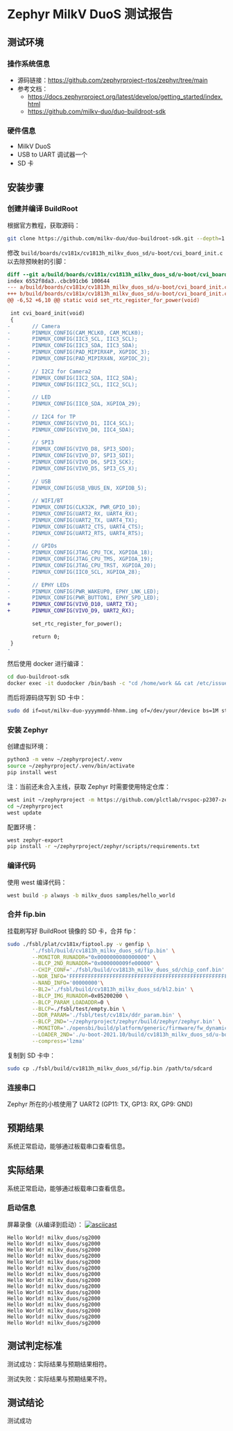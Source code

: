 # Zephyr MilkV DuoS 测试报告

## 测试环境

### 操作系统信息

- 源码链接：https://github.com/zephyrproject-rtos/zephyr/tree/main
- 参考文档：
    - https://docs.zephyrproject.org/latest/develop/getting_started/index.html
    - https://github.com/milkv-duo/duo-buildroot-sdk

### 硬件信息

- MilkV DuoS
- USB to UART 调试器一个
- SD 卡

## 安装步骤

### 创建并编译 BuildRoot

根据官方教程，获取源码：
```bash
git clone https://github.com/milkv-duo/duo-buildroot-sdk.git --depth=1
```

修改 `build/boards/cv181x/cv1813h_milkv_duos_sd/u-boot/cvi_board_init.c` 以去除预映射的引脚：
```diff
diff --git a/build/boards/cv181x/cv1813h_milkv_duos_sd/u-boot/cvi_board_init.c b/build/boards/cv181x/cv1813h_milkv_duos_sd/u-boot/cvi_board_init.c
index 6552f8da3..cbcb91cb6 100644
--- a/build/boards/cv181x/cv1813h_milkv_duos_sd/u-boot/cvi_board_init.c
+++ b/build/boards/cv181x/cv1813h_milkv_duos_sd/u-boot/cvi_board_init.c
@@ -6,52 +6,10 @@ static void set_rtc_register_for_power(void)
 
 int cvi_board_init(void)
 {
-       // Camera
-       PINMUX_CONFIG(CAM_MCLK0, CAM_MCLK0);
-       PINMUX_CONFIG(IIC3_SCL, IIC3_SCL);
-       PINMUX_CONFIG(IIC3_SDA, IIC3_SDA);
-       PINMUX_CONFIG(PAD_MIPIRX4P, XGPIOC_3);
-       PINMUX_CONFIG(PAD_MIPIRX4N, XGPIOC_2);
-
-       // I2C2 for Camera2
-       PINMUX_CONFIG(IIC2_SDA, IIC2_SDA);
-       PINMUX_CONFIG(IIC2_SCL, IIC2_SCL);
-
-       // LED
-       PINMUX_CONFIG(IIC0_SDA, XGPIOA_29);
-
-       // I2C4 for TP
-       PINMUX_CONFIG(VIVO_D1, IIC4_SCL);
-       PINMUX_CONFIG(VIVO_D0, IIC4_SDA);
-
-       // SPI3
-       PINMUX_CONFIG(VIVO_D8, SPI3_SDO);
-       PINMUX_CONFIG(VIVO_D7, SPI3_SDI);
-       PINMUX_CONFIG(VIVO_D6, SPI3_SCK);
-       PINMUX_CONFIG(VIVO_D5, SPI3_CS_X);
-
-       // USB
-       PINMUX_CONFIG(USB_VBUS_EN, XGPIOB_5);
-
-       // WIFI/BT
-       PINMUX_CONFIG(CLK32K, PWR_GPIO_10);
-       PINMUX_CONFIG(UART2_RX, UART4_RX);
-       PINMUX_CONFIG(UART2_TX, UART4_TX);
-       PINMUX_CONFIG(UART2_CTS, UART4_CTS);
-       PINMUX_CONFIG(UART2_RTS, UART4_RTS);
-
-       // GPIOs
-       PINMUX_CONFIG(JTAG_CPU_TCK, XGPIOA_18);
-       PINMUX_CONFIG(JTAG_CPU_TMS, XGPIOA_19);
-       PINMUX_CONFIG(JTAG_CPU_TRST, XGPIOA_20);
-       PINMUX_CONFIG(IIC0_SCL, XGPIOA_28);
-
-       // EPHY LEDs
-       PINMUX_CONFIG(PWR_WAKEUP0, EPHY_LNK_LED);
-       PINMUX_CONFIG(PWR_BUTTON1, EPHY_SPD_LED);
+       PINMUX_CONFIG(VIVO_D10, UART2_TX);
+       PINMUX_CONFIG(VIVO_D9, UART2_RX);
 
        set_rtc_register_for_power();
 
        return 0;
 }
-

```



然后使用 docker 进行编译：
```bash
cd duo-buildroot-sdk
docker exec -it duodocker /bin/bash -c "cd /home/work && cat /etc/issue && ./build.sh milkv-duo256m"
```

而后将源码烧写到 SD 卡中：
```bash 
sudo dd if=out/milkv-duo-yyyymmdd-hhmm.img of=/dev/your/device bs=1M status=progress
```

### 安装 Zephyr

创建虚拟环境：

```bash
python3 -m venv ~/zephyrproject/.venv
source ~/zephyrproject/.venv/bin/activate
pip install west
```

注：当前还未合入主线，获取 Zephyr 时需要使用特定仓库：
```bash
west init ~/zephyrproject -m https://github.com/plctlab/rvspoc-p2307-zephyr.git
cd ~/zephyrproject
west update
```

配置环境：
```bash
west zephyr-export
pip install -r ~/zephyrproject/zephyr/scripts/requirements.txt
```

### 编译代码

使用 west 编译代码：
```bash
west build -p always -b milkv_duos samples/hello_world
```

### 合并 fip.bin

挂载刷写好 BuildRoot 镜像的 SD 卡，合并 fip：
```bash
sudo ./fsbl/plat/cv181x/fiptool.py -v genfip \
        './fsbl/build/cv1813h_milkv_duos_sd/fip.bin' \
        --MONITOR_RUNADDR="0x0000000080000000" \
        --BLCP_2ND_RUNADDR="0x000000009fe00000" \
        --CHIP_CONF='./fsbl/build/cv1813h_milkv_duos_sd/chip_conf.bin' \
        --NOR_INFO='FFFFFFFFFFFFFFFFFFFFFFFFFFFFFFFFFFFFFFFFFFFFFFFFFFFFFFFFFFFFFFFFFFFFFFFF' \
        --NAND_INFO='00000000'\
        --BL2='./fsbl/build/cv1813h_milkv_duos_sd/bl2.bin' \
        --BLCP_IMG_RUNADDR=0x05200200 \
        --BLCP_PARAM_LOADADDR=0 \
        --BLCP=./fsbl/test/empty.bin \
        --DDR_PARAM='./fsbl/test/cv181x/ddr_param.bin' \
        --BLCP_2ND='~/zephyrproject/zephyr/build/zephyr/zephyr.bin' \
        --MONITOR='./opensbi/build/platform/generic/firmware/fw_dynamic.bin' \
        --LOADER_2ND='./u-boot-2021.10/build/cv1813h_milkv_duos_sd/u-boot-raw.bin' \
        --compress='lzma'

```

复制到 SD 卡中：
```bash
sudo cp ./fsbl/build/cv1813h_milkv_duos_sd/fip.bin /path/to/sdcard
```

### 连接串口

Zephyr 所在的小核使用了 UART2 (GP11: TX, GP13: RX, GP9: GND)

## 预期结果

系统正常启动，能够通过板载串口查看信息。

## 实际结果

系统正常启动，能够通过板载串口查看信息。

### 启动信息

屏幕录像（从编译到启动）：
[![asciicast](https://asciinema.org/a/oxAM8WHrZvcN04yDOWSlSDsKf.svg)](https://asciinema.org/a/oxAM8WHrZvcN04yDOWSlSDsKf)

```log
Hello World! milkv_duos/sg2000
Hello World! milkv_duos/sg2000
Hello World! milkv_duos/sg2000
Hello World! milkv_duos/sg2000
Hello World! milkv_duos/sg2000
Hello World! milkv_duos/sg2000
Hello World! milkv_duos/sg2000
Hello World! milkv_duos/sg2000
Hello World! milkv_duos/sg2000
Hello World! milkv_duos/sg2000
Hello World! milkv_duos/sg2000
Hello World! milkv_duos/sg2000
Hello World! milkv_duos/sg2000
Hello World! milkv_duos/sg2000
Hello World! milkv_duos/sg2000

```

## 测试判定标准

测试成功：实际结果与预期结果相符。

测试失败：实际结果与预期结果不符。

## 测试结论

测试成功